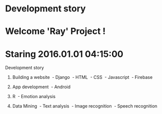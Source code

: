 # Development story
# Welcome 'Ray' Project !
# Staring 2016.01.01 04:15:00

Development story

1. Building a website
 - Django
 - HTML
 - CSS
 - Javascript
 - Firebase

2. App development
 - Android

3. R
 - Emotion analysis

4. Data Mining
 - Text analysis
 - Image recognition
 - Speech recognition
